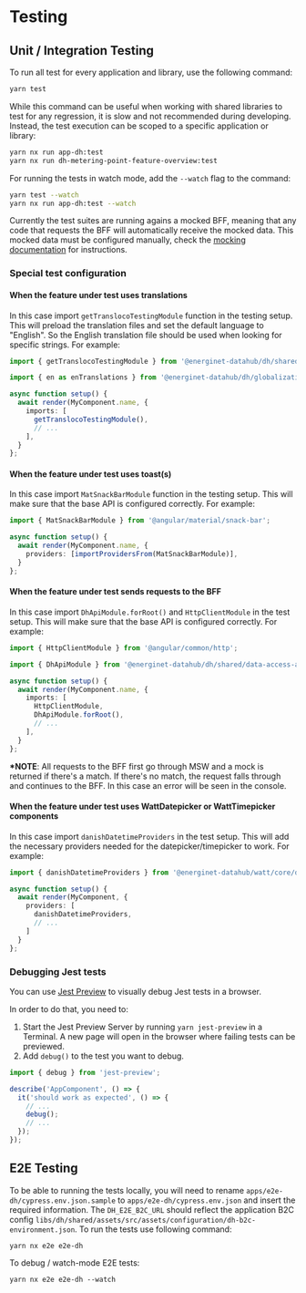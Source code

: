 # Testing

## Unit / Integration Testing

To run all test for every application and library, use the following command:

```sh
yarn test
```

While this command can be useful when working with shared libraries to test for
any regression, it is slow and not recommended during developing. Instead, the
test execution can be scoped to a specific application or library:

```sh
yarn nx run app-dh:test
yarn nx run dh-metering-point-feature-overview:test
```

For running the tests in watch mode, add the `--watch` flag to the command:

```sh
yarn test --watch
yarn nx run app-dh:test --watch
```

Currently the test suites are running agains a mocked BFF, meaning that any code
that requests the BFF will automatically receive the mocked data. This mocked
data must be configured manually, check the [mocking documentation](mocking.md)
for instructions.

### Special test configuration

#### When the feature under test uses translations

In this case import `getTranslocoTestingModule` function in the testing setup. This will preload the translation files and set the default language to "English". So the English translation file should be used when looking for specific strings. For example:

```ts
import { getTranslocoTestingModule } from '@energinet-datahub/dh/shared/test-util-i18n';

import { en as enTranslations } from '@energinet-datahub/dh/globalization/assets-localization';

async function setup() {
  await render(MyComponent.name, {
    imports: [
      getTranslocoTestingModule(),
      // ...
    ],
  }
};
```

#### When the feature under test uses toast(s)

In this case import `MatSnackBarModule` function in the testing setup. This will make sure that the base API is configured correctly. For example:

```ts
import { MatSnackBarModule } from '@angular/material/snack-bar';

async function setup() {
  await render(MyComponent.name, {
    providers: [importProvidersFrom(MatSnackBarModule)],
  }
};
```

#### When the feature under test sends requests to the BFF

In this case import `DhApiModule.forRoot()` and `HttpClientModule` in the test setup. This will make sure that the base API is configured correctly. For example:

```ts
import { HttpClientModule } from '@angular/common/http';

import { DhApiModule } from '@energinet-datahub/dh/shared/data-access-api';

async function setup() {
  await render(MyComponent.name, {
    imports: [
      HttpClientModule,
      DhApiModule.forRoot(),
      // ...
    ],
  }
};
```

**\*NOTE**: All requests to the BFF first go through MSW and a mock is returned if there's a match. If there's no match, the request falls through and continues to the BFF. In this case an error will be seen in the console.

#### When the feature under test uses WattDatepicker or WattTimepicker components

In this case import `danishDatetimeProviders` in the test setup. This will add the necessary providers needed for the datepicker/timepicker to work. For example:

```ts
import { danishDatetimeProviders } from '@energinet-datahub/watt/core/datetime';

async function setup() {
  await render(MyComponent, {
    providers: [
      danishDatetimeProviders,
      // ...
    ]
  }
};
```

### Debugging Jest tests

You can use [Jest Preview](https://github.com/nvh95/jest-preview) to visually debug Jest tests in a browser.

In order to do that, you need to:

1. Start the Jest Preview Server by running `yarn jest-preview` in a Terminal. A new page will open in the browser where failing tests can be previewed.
2. Add `debug()` to the test you want to debug.

```ts
import { debug } from 'jest-preview';

describe('AppComponent', () => {
  it('should work as expected', () => {
    // ...
    debug();
    // ...
  });
});
```

## E2E Testing

To be able to running the tests locally, you will need to rename `apps/e2e-dh/cypress.env.json.sample` to `apps/e2e-dh/cypress.env.json` and insert the required information. The `DH_E2E_B2C_URL` should reflect the application B2C config `libs/dh/shared/assets/src/assets/configuration/dh-b2c-environment.json`. To run the tests use following command:

`yarn nx e2e e2e-dh`

To debug / watch-mode E2E tests:

`yarn nx e2e e2e-dh --watch`

